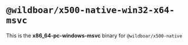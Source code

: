 # `@wildboar/x500-native-win32-x64-msvc`

This is the **x86_64-pc-windows-msvc** binary for `@wildboar/x500-native`
